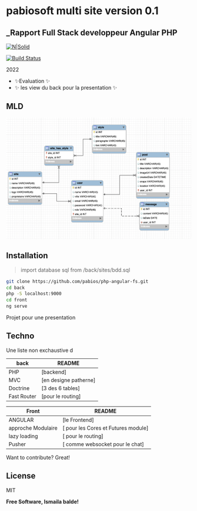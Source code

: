 # pabiosoft multi site version 0.1
## _Rapport Full Stack developpeur Angular PHP

[![N|Solid](https://cldup.com/dTxpPi9lDf.thumb.png)](http:pabiosoft.com)

[![Build Status](https://travis-ci.org/joemccann/dillinger.svg?branch=master)](http://pabiosoft.com)


2022
- ✨Evaluation ✨
- ✨ les view du back pour la presentation ✨
## MLD


![plot](front/src/assets/mld.png)
## Installation
> import database sql from /back/sites/bdd.sql
```sh
git clone https://github.com/pabios/php-angular-fs.git
cd back
php -S localhost:9000
cd front 
ng serve 

```

Projet pour une  presentation

## Techno

Une liste non exchaustive d

| back | README |
| ------ | ------ |
| PHP | [backend] |
| MVC | [en designe patherne] |
| Doctrine | [3 des 6 tables]|
| Fast Router  | [pour le routing] |

| Front    |    README |
| ------    | ------ |
| ANGULAR | [le Frontend] |
| approche Modulaire | [ pour les Cores et Futures module] |
|lazy loading | [ pour le routing] |
| Pusher | [ comme websocket pour le chat] |


Want to contribute? Great!


## License

MIT

**Free Software, Ismaila balde!**
  
